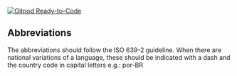 [![Gitpod Ready-to-Code](https://img.shields.io/badge/Gitpod-ready--to--code-blue?logo=gitpod)](https://gitpod.io/#https://github.com/<your-org>/<your-project>)

## Abbreviations
The abbreviations should follow the ISO 639-2 guideline. 
When there are national variations of a language, these should be indicated with a dash and the country code in capital letters e.g.:
    por-BR